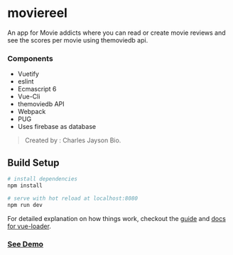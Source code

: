 # moviereel

An app for Movie addicts where you can read or create movie reviews and see the scores per movie using themoviedb api.

### Components

* Vuetify
* eslint
* Ecmascript 6
* Vue-Cli
* themoviedb API
* Webpack
* PUG
* Uses firebase as database

> Created by : Charles Jayson Bio.

## Build Setup

``` bash
# install dependencies
npm install

# serve with hot reload at localhost:8080
npm run dev

```

For detailed explanation on how things work, checkout the [guide](http://vuejs-templates.github.io/webpack/) and [docs for vue-loader](http://vuejs.github.io/vue-loader).

### [See Demo](http://moviereel.herokuapp.com/)
